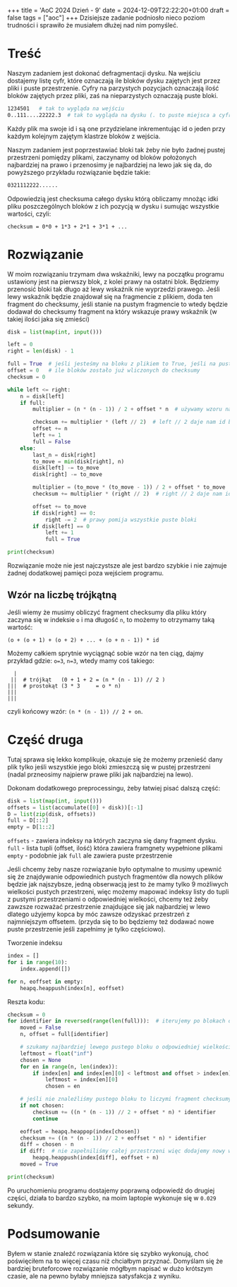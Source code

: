 +++
title = 'AoC 2024 Dzień - 9'
date = 2024-12-09T22:22:20+01:00
draft = false
tags = ["aoc"]
+++
Dzisiejsze zadanie podniosło nieco poziom trudności i sprawiło że musiałem dłużej nad
nim pomyśleć.

# Treść
Naszym zadaniem jest dokonać defragmentacji dysku. Na wejściu dostajemy listę cyfr, które
oznaczają ile bloków dysku zajętych jest przez pliki i puste przestrzenie. Cyfry na
parzystych pozycjach oznaczają ilość bloków zajętych przez pliki, zaś na nieparzystych
oznaczają puste bloki.
```bash
1234501   # tak to wygląda na wejściu
0..111....22222.3  # tak to wygląda na dysku (. to puste miejsca a cyfry to idki plików)
```
Każdy plik ma swoje id i są one przydzielane inkrementując id o jeden przy każdym kolejnym
zajętym klastrze bloków z wejścia.

Naszym zadaniem jest poprzestawiać bloki tak żeby nie było żadnej pustej przestrzeni
pomiędzy plikami, zaczynamy od bloków położonych najbardziej na prawo i przenosimy je
najbardziej na lewo jak się da, do powyższego przykładu rozwiązanie będzie takie:
```bash
0321112222......
```
Odpowiedzią jest checksuma całego dysku którą obliczamy mnożąc idki pliku poszczególnych
bloków z ich pozycją w dysku i sumując wszystkie wartości, czyli: 
```
checksum = 0*0 + 1*3 + 2*1 + 3*1 + ...
```

# Rozwiązanie
W moim rozwiązaniu trzymam dwa wskaźniki, lewy na początku programu ustawiony jest na
pierwszy blok, z kolei prawy na ostatni blok. Będziemy przenosić bloki tak długo aż
lewy wskaźnik nie wyprzedzi prawego. Jeśli lewy wskaźnik będzie znajdował się na 
fragmencie z plikiem, doda ten fragment do checksumy, jeśli stanie na pustym fragmencie
to wtedy będzie dodawał do checksumy fragment na który wskazuje prawy wskaźnik (w takiej
ilości jaka się zmieści)
```python
disk = list(map(int, input()))

left = 0
right = len(disk) - 1

full = True  # jeśli jesteśmy na bloku z plikiem to True, jeśli na pustym to False
offset = 0   # ile bloków zostało już wliczonych do checksumy
checksum = 0

while left <= right:
    n = disk[left]
    if full:
        multiplier = (n * (n - 1)) / 2 + offset * n  # używamy wzoru na liczby trójkątne

        checksum += multiplier * (left // 2)  # left // 2 daje nam id bloku
        offset += n
        left += 1
        full = False
    else:
        last_n = disk[right]
        to_move = min(disk[right], n)
        disk[left] -= to_move
        disk[right] -= to_move

        multiplier = (to_move * (to_move - 1)) / 2 + offset * to_move
        checksum += multiplier * (right // 2)  # right // 2 daje nam id bloku

        offset += to_move
        if disk[right] == 0:
            right -= 2  # prawy pomija wszystkie puste bloki
        if disk[left] == 0
            left += 1
            full = True

print(checksum)
```
Rozwiązanie może nie jest najczystsze ale jest bardzo szybkie i nie zajmuje żadnej
dodatkowej pamięci poza wejściem programu.

## Wzór na liczbę trójkątną
Jeśli wiemy że musimy obliczyć fragment checksumy dla pliku który zaczyna się w indeksie
`o` i ma długość `n`, to możemy to otrzymamy taką wartość:
```
(o + (o + 1) + (o + 2) + ... + (o + n - 1)) * id
```
Możemy całkiem sprytnie wyciągnąć sobie wzór na ten ciąg, dajmy przykład gdzie:
`o=3`, `n=3`, wtedy mamy coś takiego:
```
  |
 ||  # trójkąt   (0 + 1 + 2 = (n * (n - 1)) // 2 )
|||  # prostokąt (3 * 3     = o * n)
|||
|||  
```
czyli końcowy wzór: `(n * (n - 1)) // 2 + on`.

# Część druga
Tutaj sprawa się lekko komplikuje, okazuje się że możemy przenieść dany plik tylko jeśli
wszystkie jego bloki zmieszczą się w pustej przestrzeni (nadal przneosimy najpierw prawe
pliki jak najbardziej na lewo).

Dokonam dodatkowego preprocessingu, żeby łatwiej pisać dalszą część:
```python
disk = list(map(int, input()))
offsets = list(accumulate([0] + disk))[:-1]
D = list(zip(disk, offsets))
full = D[::2]
empty = D[1::2]
```
`offsets` - zawiera indeksy na których zaczyna się dany fragment dysku.
`full` - lista tupli (offset, ilość) która zawiera framgnety wypełnione plikami
`empty` - podobnie jak `full` ale zawiera puste przestrzenie

Jeśli chcemy żeby nasze rozwiązanie było optymalne to musimy upewnić się że znajdywanie
odpowiednich pustych fragmentów dla nowych plików będzie jak najszybsze, jedną obserwacją
jest to że mamy tylko 9 możliwych wielkości pustych przestrzeni, więc możemy mapować
indeksy listy do tupli z pustymi przestrzeniami o odpowiedniej wielkości, chcemy też
żeby zawzsze rozważać przestrzenie znajdujące się jak najbardziej w lewo dlatego użyjemy
kopca by móc zawsze odzyskać przestrzeń z najmniejszym offsetem. (przyda się to bo będziemy
też dodawać nowe puste przestrzenie jeśli zapełnimy je tylko częściowo).

Tworzenie indeksu
```python
index = []
for i in range(10):
    index.append([])

for n, eoffset in empty:
    heapq.heappush(index[n], eoffset)
```

Reszta kodu:
```python
checksum = 0
for identifier in reversed(range(len(full))):  # iterujemy po blokach od tyłu
    moved = False
    n, offset = full[identifier]

    # szukamy najbardziej lewego pustego bloku o odpowiedniej wielkości
    leftmost = float("inf")
    chosen = None
    for en in range(n, len(index)):
        if index[en] and index[en][0] < leftmost and offset > index[en][0]:
            leftmost = index[en][0]
            chosen = en

    # jeśli nie znaleźliśmy pustego bloku to liczymi fragment checksumy bez przesunięcia
    if not chosen:
        checksum += ((n * (n - 1)) // 2 + offset * n) * identifier
        continue

    eoffset = heapq.heappop(index[chosen])
    checksum += ((n * (n - 1)) // 2 + eoffset * n) * identifier
    diff = chosen - n
    if diff:  # nie zapełniliśmy całej przestrzeni więc dodajemy nowy wpis do indeksu
        heapq.heappush(index[diff], eoffset + n)
    moved = True

print(checksum)
```
Po uruchomieniu programu dostajemy poprawną odpowiedź do drugiej części, działa to bardzo
szybko, na moim laptopie wykonuje się w `0.029` sekundy.

# Podsumowanie
Byłem w stanie znaleźć rozwiązania które się szybko wykonują, choć poświęciłem na to
więcej czasu niż chciałbym przyznać. Domyślam się że bardziej bruteforcowe rozwiązanie
mógłbym napisać w dużo krótszym czasie, ale na pewno byłaby mniejsza satysfakcja z wyniku.

